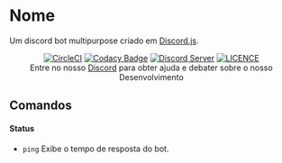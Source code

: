 # Nome
Um discord bot multipurpose criado em [Discord.js](https://github.com/discordjs/discord.js/).

<p align="center">
  <a href="https://circleci.com/gh/Grawlk/-isso" target="_blank"><img src="https://circleci.com/gh/Grawlk/-isso.svg?style=svg" alt="CircleCI"></a>
  <a href="https://app.codacy.com/app/Grawlk/-isso?utm_source=github.com&utm_medium=referral&utm_content=Grawlk/-isso&utm_campaign=Badge_Grade_Dashboard" target="_blank"><img src="https://api.codacy.com/project/badge/Grade/1d8e80b9fc274c649dfc499636e65264" alt="Codacy Badge"></a>
  <a href="https://discord.gg/NY9ZG7P" target="_blank"><img src="https://discordapp.com/api/guilds/614084067499048984/widget.png" alt="Discord Server"></a>
  <a href="https://github.com/Grawlk/-isso/blob/master/LICENSE" target="_blank"><img src="https://img.shields.io/badge/License-MIT-yellow.svg" alt="LICENCE"></a><br>
  Entre no nosso <a href="https://discord.gg/NY9ZG7P" target="_blank">Discord</a> para obter ajuda e debater sobre o nosso Desenvolvimento
</p>

## Comandos
#### Status
- `ping` Exibe o tempo de resposta do bot. 
